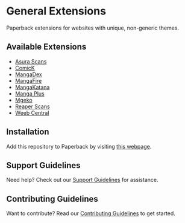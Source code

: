 # General Extensions

Paperback extensions for websites with unique, non-generic themes.

## Available Extensions

- [Asura Scans](https://asuracomic.net)
- [ComicK](https://comick.io)
- [MangaDex](https://mangadex.org)
- [MangaFire](https://mangafire.to)
- [MangaKatana](https://mangakatana.com)
- [Manga Plus](https://mangaplus.shueisha.co.jp)
- [Mgeko](https://mgeko.cc)
- [Reaper Scans](https://reaperscans.com)
- [Weeb Central](https://weebcentral.com)

## Installation

Add this repository to Paperback by visiting [this webpage][installation-webpage].

## Support Guidelines

Need help? Check out our [Support Guidelines][support-guidelines] for assistance.

## Contributing Guidelines

Want to contribute? Read our [Contributing Guidelines][contributing-guidelines] to get started.

[installation-webpage]: https://paperback-community.github.io/general-extensions/0.9/stable
[support-guidelines]: https://github.com/paperback-community/general-extensions/blob/0.9/stable/.github/SUPPORT.md
[contributing-guidelines]: https://github.com/paperback-community/general-extensions/blob/0.9/stable/.github/CONTRIBUTING.md
